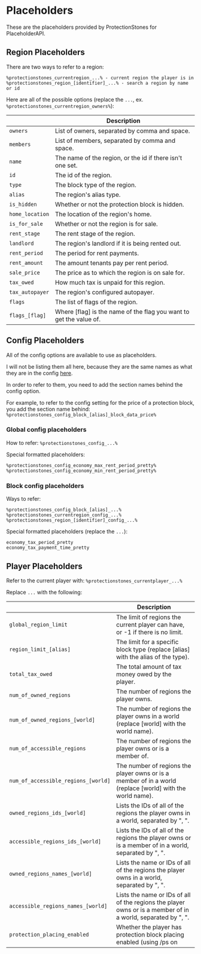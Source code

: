 # Placeholders

These are the placeholders provided by ProtectionStones for PlaceholderAPI.

## Region Placeholders

There are two ways to refer to a region:

```
%protectionstones_currentregion_...% - current region the player is in
%protectionstones_region_[identifier]_...% - search a region by name or id
```

Here are all of the possible options (replace the `...`, ex. `%protectionstones_currentregion_owners%`):

<table data-full-width="true"><thead><tr><th></th><th>Description</th></tr></thead><tbody><tr><td><code>owners</code></td><td>List of owners, separated by comma and space.</td></tr><tr><td><code>members</code></td><td>List of members, separated by comma and space.</td></tr><tr><td><code>name</code></td><td>The name of the region, or the id if there isn't one set.</td></tr><tr><td><code>id</code></td><td>The id of the region.</td></tr><tr><td><code>type</code></td><td>The block type of the region.</td></tr><tr><td><code>alias</code></td><td>The region's alias type.</td></tr><tr><td><code>is_hidden</code></td><td>Whether or not the protection block is hidden.</td></tr><tr><td><code>home_location</code></td><td>The location of the region's home.</td></tr><tr><td><code>is_for_sale</code></td><td>Whether or not the region is for sale.</td></tr><tr><td><code>rent_stage</code></td><td>The rent stage of the region.</td></tr><tr><td><code>landlord</code></td><td>The region's landlord if it is being rented out.</td></tr><tr><td><code>rent_period</code></td><td>The period for rent payments.</td></tr><tr><td><code>rent_amount</code></td><td>The amount tenants pay per rent period.</td></tr><tr><td><code>sale_price</code></td><td>The price as to which the region is on sale for.</td></tr><tr><td><code>tax_owed</code></td><td>How much tax is unpaid for this region.</td></tr><tr><td><code>tax_autopayer</code></td><td>The region's configured autopayer.</td></tr><tr><td><code>flags</code></td><td>The list of flags of the region.</td></tr><tr><td><code>flags_[flag]</code></td><td>Where [flag] is the name of the flag you want to get the value of.</td></tr></tbody></table>

## Config Placeholders

All of the config options are available to use as placeholders.

I will not be listing them all here, because they are the same names as what they are in the config [here](https://github.com/espidev/ProtectionStones/wiki/Configuration).

In order to refer to them, you need to add the section names behind the config option.

For example, to refer to the config setting for the price of a protection block, you add the section name behind: `%protectionstones_config_block_[alias]_block_data_price%`

### Global config placeholders

How to refer: `%protectionstones_config_...%`

Special formatted placeholders:

```
%protectionstones_config_economy_max_rent_period_pretty%
%protectionstones_config_economy_min_rent_period_pretty%
```

### Block config placeholders

Ways to refer:

```
%protectionstones_config_block_[alias]_...%
%protectionstones_currentregion_config_...%
%protectionstones_region_[identifier]_config_...%
```

Special formatted placeholders (replace the `...`):

```
economy_tax_period_pretty
economy_tax_payment_time_pretty
```

## Player Placeholders

Refer to the current player with: `%protectionstones_currentplayer_...%`

Replace `...` with the following:

<table data-full-width="true"><thead><tr><th></th><th>Description</th></tr></thead><tbody><tr><td><code>global_region_limit</code></td><td>The limit of regions the current player can have, or -1 if there is no limit.</td></tr><tr><td><code>region_limit_[alias]</code></td><td>The limit for a specific block type (replace [alias] with the alias of the type).</td></tr><tr><td><code>total_tax_owed</code></td><td>The total amount of tax money owed by the player.</td></tr><tr><td><code>num_of_owned_regions</code></td><td>The number of regions the player owns.</td></tr><tr><td><code>num_of_owned_regions_[world]</code></td><td>The number of regions the player owns in a world (replace [world] with the world name).</td></tr><tr><td><code>num_of_accessible_regions</code></td><td>The number of regions the player owns or is a member of.</td></tr><tr><td><code>num_of_accessible_regions_[world]</code></td><td>The number of regions the player owns or is a member of in a world (replace [world] with the world name).</td></tr><tr><td><code>owned_regions_ids_[world]</code></td><td>Lists the IDs of all of the regions the player owns in a world, separated by ", ".</td></tr><tr><td><code>accessible_regions_ids_[world]</code></td><td>Lists the IDs of all of the regions the player owns or is a member of in a world, separated by ", ".</td></tr><tr><td><code>owned_regions_names_[world]</code></td><td>Lists the name or IDs of all of the regions the player owns in a world, separated by ", ".</td></tr><tr><td><code>accessible_regions_names_[world]</code></td><td>Lists the name or IDs of all of the regions the player owns or is a member of in a world, separated by ", ".</td></tr><tr><td><code>protection_placing_enabled</code></td><td>Whether the player has protection block placing enabled (using /ps on</td></tr></tbody></table>
